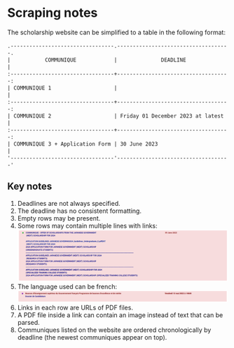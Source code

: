 # Scraping notes

The scholarship website can be simplified to a table in the following format:
```
.---------------------------------.------------------------------------.
|           COMMUNIQUE            |              DEADLINE              |
:---------------------------------+------------------------------------:
| COMMUNIQUE 1                    |                                    |
:---------------------------------+------------------------------------:
| COMMUNIQUE 2                    | Friday 01 December 2023 at latest  |
:---------------------------------+------------------------------------:
| COMMUNIQUE 3 + Application Form | 30 June 2023                       |
'---------------------------------'------------------------------------'
```

## Key notes
1. Deadlines are not always specified.
1. The deadline has no consistent formatting.
2. Empty rows may be present.
3. Some rows may contain multiple lines with links:
    ![Multi-line communique](assets/../../assets/docs/multiline-communique.png)
4. The language used can be french:
    ![A communique in French](assets/../../assets/docs/french-communique.png)
5. Links in each row are URLs of PDF files.
6. A PDF file inside a link can contain an image instead of text that can be parsed.
1. Communiques listed on the website are ordered chronologically by deadline (the newest communiques appear on top).